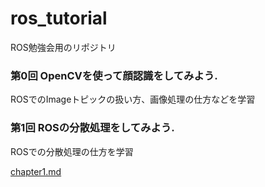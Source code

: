 # ros_tutorial
ROS勉強会用のリポジトリ


### 第0回 OpenCVを使って顔認識をしてみよう.
ROSでのImageトピックの扱い方、画像処理の仕方などを学習


### 第1回 ROSの分散処理をしてみよう.
ROSでの分散処理の仕方を学習

[chapter1.md](doc/chapter1.md)



　　
